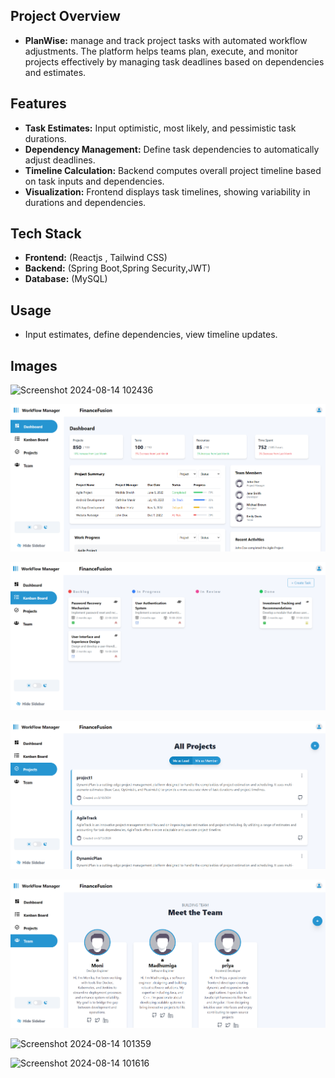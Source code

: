 ## Project Overview
- **PlanWise:** manage and track project tasks with automated workflow adjustments. The platform helps teams plan, execute, and monitor projects effectively by managing task deadlines based on dependencies and estimates.

## Features
- **Task Estimates:** Input optimistic, most likely, and pessimistic task durations.
- **Dependency Management:** Define task dependencies to automatically adjust deadlines.
- **Timeline Calculation:** Backend computes overall project timeline based on task inputs and dependencies.
- **Visualization:** Frontend displays task timelines, showing variability in durations and dependencies.

## Tech Stack
- **Frontend:** (Reactjs , Tailwind CSS)
- **Backend:** (Spring Boot,Spring Security,JWT)
- **Database:** (MySQL)

## Usage
- Input estimates, define dependencies, view timeline updates.

## Images
![Screenshot 2024-08-14 102436](https://github.com/user-attachments/assets/6c93ca9e-1727-451a-8bdd-4e2275fbeec2)


![Task Input](./Screenshot%202024-10-22%20211705.png)


![Dependencies](./Screenshot%202024-10-22%20211730.png)


![Project Timeline](./Screenshot%202024-10-22%20211750.png)


![Project Timeline](./Screenshot%202024-10-22%20211808.png)

![Screenshot 2024-08-14 101359](https://github.com/user-attachments/assets/09413dfc-4c38-419e-8398-eb7289ec145b)


![Screenshot 2024-08-14 101616](https://github.com/user-attachments/assets/1c0e1e42-0d79-40af-ad4f-33ef33ae3440)


